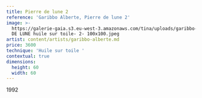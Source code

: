 ```yaml
---
title: Pierre de lune 2
reference: 'Garibbo Alberte, Pierre de lune 2'
image: >-
  https://galerie-gaia.s3.eu-west-3.amazonaws.com/tina/uploads/garibbo-alberte/galerie-gaia-garibbo-alberte-PIERRE
  DE LUNE huile sur toile- 2- 100x100.jpeg
artist: content/artists/garibbo-alberte.md
price: 3600
technique: 'Huile sur toile '
contextual: true
dimensions:
  height: 60
  width: 60
---
```


1992
